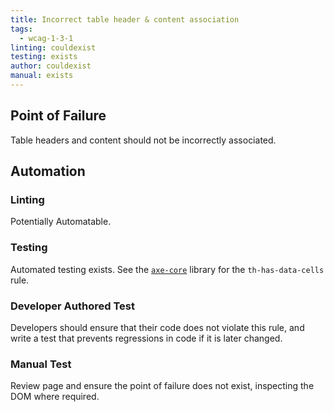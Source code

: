 ```yaml
---
title: Incorrect table header & content association
tags: 
  - wcag-1-3-1
linting: couldexist
testing: exists
author: couldexist
manual: exists
---
```


## Point of Failure
Table headers and content should not be incorrectly associated.

## Automation

### Linting
Potentially Automatable.

### Testing
Automated testing exists. See the [`axe-core`](https://github.com/dequelabs/axe-core) library for the `th-has-data-cells` rule.

### Developer Authored Test
Developers should ensure that their code does not violate this rule, and write a test that prevents regressions in code if it is later changed.

### Manual Test
Review page and ensure the point of failure does not exist, inspecting the DOM where required.